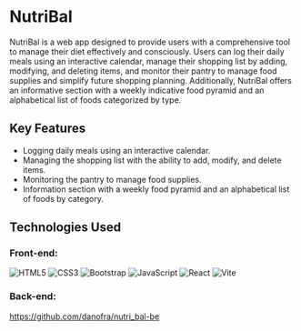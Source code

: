 # NutriBal

NutriBal is a web app designed to provide users with a comprehensive tool to manage their diet effectively and consciously. Users can log their daily meals using an interactive calendar, manage their shopping list by adding, modifying, and deleting items, and monitor their pantry to manage food supplies and simplify future shopping planning. Additionally, NutriBal offers an informative section with a weekly indicative food pyramid and an alphabetical list of foods categorized by type.

## Key Features
- Logging daily meals using an interactive calendar.
- Managing the shopping list with the ability to add, modify, and delete items.
- Monitoring the pantry to manage food supplies.
- Information section with a weekly food pyramid and an alphabetical list of foods by category.

## Technologies Used
### Front-end:
<p>
  <img src="https://img.shields.io/badge/HTML5-E34F26?style=for-the-badge&logo=html5&logoColor=white" alt="HTML5">
  <img src="https://img.shields.io/badge/CSS3-1572B6?style=for-the-badge&logo=css3&logoColor=white" alt="CSS3">
  <img src="https://img.shields.io/badge/Bootstrap-563D7C?style=for-the-badge&logo=bootstrap&logoColor=white" alt="Bootstrap">
  <img src="https://img.shields.io/badge/JavaScript-F7DF1E?style=for-the-badge&logo=javascript&logoColor=black" alt="JavaScript">
  <img src="https://img.shields.io/badge/React-61DAFB?style=for-the-badge&logo=react&logoColor=white" alt="React">
  <img src="https://img.shields.io/badge/Vite-646CFF?style=for-the-badge&logo=vite&logoColor=white" alt="Vite">
  </p>
  
### Back-end:
https://github.com/danofra/nutri_bal-be


